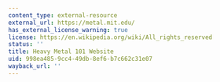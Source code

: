 ```yaml
---
content_type: external-resource
external_url: https://metal.mit.edu/
has_external_license_warning: true
license: https://en.wikipedia.org/wiki/All_rights_reserved
status: ''
title: Heavy Metal 101 Website
uid: 998ea485-9cc4-49db-8ef6-b7c662c31e07
wayback_url: ''
---
```

